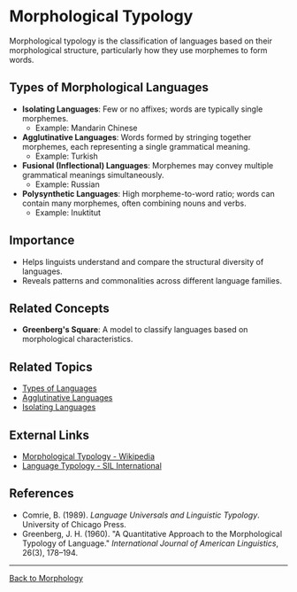 # Morphological Typology

Morphological typology is the classification of languages based on their morphological structure, particularly how they use morphemes to form words.

## Types of Morphological Languages

- **Isolating Languages**: Few or no affixes; words are typically single morphemes.
  - Example: Mandarin Chinese
- **Agglutinative Languages**: Words formed by stringing together morphemes, each representing a single grammatical meaning.
  - Example: Turkish
- **Fusional (Inflectional) Languages**: Morphemes may convey multiple grammatical meanings simultaneously.
  - Example: Russian
- **Polysynthetic Languages**: High morpheme-to-word ratio; words can contain many morphemes, often combining nouns and verbs.
  - Example: Inuktitut

## Importance

- Helps linguists understand and compare the structural diversity of languages.
- Reveals patterns and commonalities across different language families.

## Related Concepts

- **Greenberg's Square**: A model to classify languages based on morphological characteristics.

## Related Topics

- [Types of Languages](../../Types/README.md)
- [Agglutinative Languages](../../Types/Agglutinative-Languages.md)
- [Isolating Languages](../../Types/Isolating-Languages.md)

## External Links

- [Morphological Typology - Wikipedia](https://en.wikipedia.org/wiki/Morphological_typology)
- [Language Typology - SIL International](https://glossary.sil.org/term/language-typology)

## References

- Comrie, B. (1989). *Language Universals and Linguistic Typology*. University of Chicago Press.
- Greenberg, J. H. (1960). "A Quantitative Approach to the Morphological Typology of Language." *International Journal of American Linguistics*, 26(3), 178–194.

---

[Back to Morphology](README.md)
